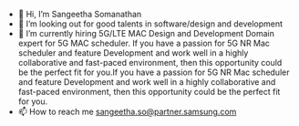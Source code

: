 - 👋 Hi, I’m Sangeetha Somanathan
- 👀 I’m looking out for good talents in software/design and development
- 🌱 I’m currently hiring 5G/LTE MAC Design and Development
Domain expert for 5G MAC scheduler. If you have a passion for 5G NR Mac scheduler and feature Development and work well in a highly collaborative and fast-paced environment, then this opportunity could be the perfect fit for you.If you have a passion for 5G NR Mac scheduler and feature Development and work well in a highly collaborative and fast-paced environment, then this opportunity could be the perfect fit for you.
- 📫 How to reach me sangeetha.so@partner.samsung.com

<!---
Sangz1/Sangz1 is a ✨ special ✨ repository because its `README.md` (this file) appears on your GitHub profile.
You can click the Preview link to take a look at your changes.
--->
